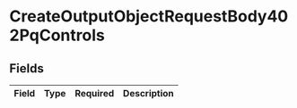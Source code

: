 # CreateOutputObjectRequestBody402PqControls


## Fields

| Field       | Type        | Required    | Description |
| ----------- | ----------- | ----------- | ----------- |